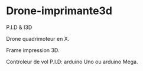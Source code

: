 # Drone-imprimante3d
P.I.D &amp; I3D

Drone quadrimoteur en X.

Frame impression 3D.

Controleur de vol P.I.D: arduino Uno ou arduino Mega. 
 
